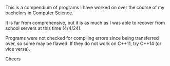This is a compendium of programs I have worked on over the course of my bachelors in Computer Science.

It is far from comprehensive, but it is as much as I was able to recover from school servers at this time (4/4/24).

Programs were not checked for compiling errors since being transferred over, so some may be flawed. If they do not work on C++11, try C++14 (or vice versa).

Cheers
